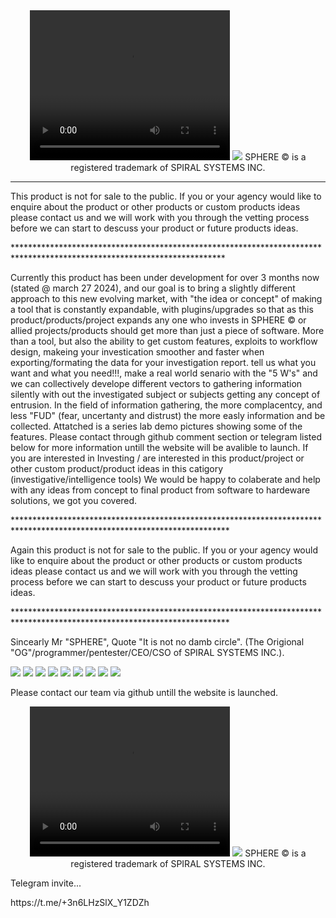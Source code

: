 <center>
<video width="320" height="240" controls>
  <source src="sphere33.mp4" type="video/mp4">
  Your browser does not support the video tag.
</video>
<img src = sphere_logo.ico>
SPHERE © is a registered trademark of SPIRAL SYSTEMS INC.
</center>

<p></p>

*************************************************************************************************************************
<p></p>
This product is not for sale to the public. If you or your agency would like to enquire about the product or other products or custom products ideas please 
contact us and we will work with you through the vetting process before we can start to descuss your product or future products ideas.
<p></p>
************************************************************************************************************************
<p></p>
Currently this product has been under development for over 3 months now (stated @ march 27 2024), and our goal is to bring a slightly different approach to this new evolving market, 
with "the idea or concept" of making a tool that is constantly expandable, with plugins/upgrades so that as this product/products/project expands any one 
who invests in SPHERE © or allied projects/products should get more than just a piece of software. More than a tool, but also the ability to get custom 
features, exploits to workflow design, makeing your investication smoother and faster when exporting/formating the data for your investigation report.
tell us what you want and what you need!!!, make a real world senario with the "5 W's" and we can collectively develope different vectors to gathering 
information silently with out the investigated subject or subjects getting any concept of entrusion.  
In the field of information gathering, the more complacentcy, and less "FUD" (fear, uncertanty and distrust) the more easly information and be collected.
Attatched is a series lab demo pictures showing some of the features.
Please contact through github comment section or telegram listed below for more information untill the website will be avalible to launch. 
If you are interested in Investing / are interested in this product/project or other custom product/product ideas in this catigory (investigative/intelligence tools) 
We would be happy to colaberate and help with any ideas from concept to final product from software to hardeware solutions, we got you covered.
<p></p>
*************************************************************************************************************************
<p></p>
Again this product is not for sale to the public. If you or your agency would like to enquire about the product or other products or custom products ideas please 
contact us and we will work with you through the vetting process before we can start to descuss your product or future products ideas.
<p></p>
*************************************************************************************************************************
<p></p>
Sincearly
Mr "SPHERE", Quote "It is not no damb circle". (The Origional "OG"/programmer/pentester/CEO/CSO of SPIRAL SYSTEMS INC.).
<p></p>
<p></p>

<img src = sphere1.jpg>
<img src = sphere2.jpg>
<img src = sphere3.jpg>
<img src = sphere4.jpg>
<img src = sphere5.jpg>
<img src = sphere6.jpg>
<img src = sphere7.jpg>
<img src = sphere8.jpg>
<img src = sphere9.jpg>

Please contact our team via github untill the website is launched.
<center>
<video width="320" height="240" controls>
  <source src="sphere33.mp4" type="video/mp4">
  Your browser does not support the video tag.
</video>
<img src = sphere_logo.ico>
SPHERE © is a registered trademark of SPIRAL SYSTEMS INC.
</center>
<p></p>
<p></p>
<p></p>
Telegram invite...
<p></p>
<p></p>
<p></p>
https://t.me/+3n6LHzSlX_Y1ZDZh





